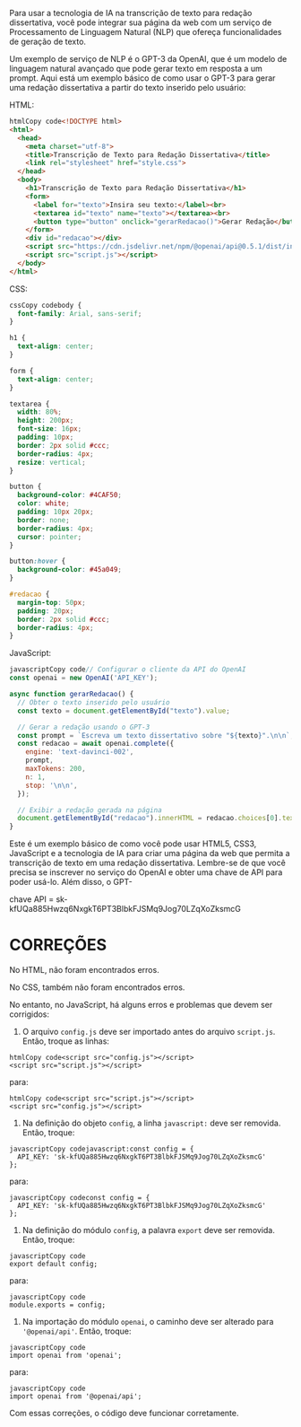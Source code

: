 Para usar a tecnologia de IA na transcrição de texto para redação dissertativa, você pode integrar sua página da web com um serviço de Processamento de Linguagem Natural (NLP) que ofereça funcionalidades de geração de texto.

Um exemplo de serviço de NLP é o GPT-3 da OpenAI, que é um modelo de linguagem natural avançado que pode gerar texto em resposta a um prompt. Aqui está um exemplo básico de como usar o GPT-3 para gerar uma redação dissertativa a partir do texto inserido pelo usuário:

HTML:

```html
htmlCopy code<!DOCTYPE html>
<html>
  <head>
    <meta charset="utf-8">
    <title>Transcrição de Texto para Redação Dissertativa</title>
    <link rel="stylesheet" href="style.css">
  </head>
  <body>
    <h1>Transcrição de Texto para Redação Dissertativa</h1>
    <form>
      <label for="texto">Insira seu texto:</label><br>
      <textarea id="texto" name="texto"></textarea><br>
      <button type="button" onclick="gerarRedacao()">Gerar Redação</button>
    </form>
    <div id="redacao"></div>
    <script src="https://cdn.jsdelivr.net/npm/@openai/api@0.5.1/dist/index.min.js"></script>
    <script src="script.js"></script>
  </body>
</html>
```

CSS:

```css
cssCopy codebody {
  font-family: Arial, sans-serif;
}

h1 {
  text-align: center;
}

form {
  text-align: center;
}

textarea {
  width: 80%;
  height: 200px;
  font-size: 16px;
  padding: 10px;
  border: 2px solid #ccc;
  border-radius: 4px;
  resize: vertical;
}

button {
  background-color: #4CAF50;
  color: white;
  padding: 10px 20px;
  border: none;
  border-radius: 4px;
  cursor: pointer;
}

button:hover {
  background-color: #45a049;
}

#redacao {
  margin-top: 50px;
  padding: 20px;
  border: 2px solid #ccc;
  border-radius: 4px;
}
```

JavaScript:

```javascript
javascriptCopy code// Configurar o cliente da API do OpenAI
const openai = new OpenAI('API_KEY');

async function gerarRedacao() {
  // Obter o texto inserido pelo usuário
  const texto = document.getElementById("texto").value;

  // Gerar a redação usando o GPT-3
  const prompt = `Escreva um texto dissertativo sobre "${texto}".\n\n`;
  const redacao = await openai.complete({
    engine: 'text-davinci-002',
    prompt,
    maxTokens: 200,
    n: 1,
    stop: '\n\n',
  });

  // Exibir a redação gerada na página
  document.getElementById("redacao").innerHTML = redacao.choices[0].text;
}
```

Este é um exemplo básico de como você pode usar HTML5, CSS3, JavaScript e a tecnologia de IA para criar uma página da web que permita a transcrição de texto em uma redação dissertativa. Lembre-se de que você precisa se inscrever no serviço do OpenAI e obter uma chave de API para poder usá-lo. Além disso, o GPT-



[^conf API]: https://youtu.be/P6alV1-hydc

chave API = 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

# **CORREÇÕES**

No HTML, não foram encontrados erros.

No CSS, também não foram encontrados erros.

No entanto, no JavaScript, há alguns erros e problemas que devem ser corrigidos:

1. O arquivo `config.js` deve ser importado antes do arquivo `script.js`. Então, troque as linhas:

```
htmlCopy code<script src="config.js"></script>
<script src="script.js"></script>
```

para:

```
htmlCopy code<script src="script.js"></script>
<script src="config.js"></script>
```

1. Na definição do objeto `config`, a linha `javascript:` deve ser removida. Então, troque:

```
javascriptCopy codejavascript:const config = {
  API_KEY: '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'
};
```

para:

```
javascriptCopy codeconst config = {
  API_KEY: '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'
};
```

1. Na definição do módulo `config`, a palavra `export` deve ser removida. Então, troque:

```
javascriptCopy code
export default config;
```

para:

```
javascriptCopy code
module.exports = config;
```

1. Na importação do módulo `openai`, o caminho deve ser alterado para `'@openai/api'`. Então, troque:

```
javascriptCopy code
import openai from 'openai';
```

para:

```
javascriptCopy code
import openai from '@openai/api';
```

Com essas correções, o código deve funcionar corretamente.
